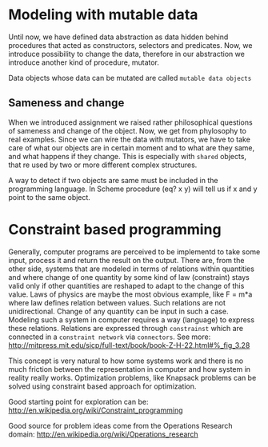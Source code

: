 # Modeling with mutable data

Until now, we have defined data abstraction as data hidden behind
procedures that acted as constructors, selectors and predicates.
Now, we introduce possibility to change the data, therefore in our
abstraction we introduce another kind of procedure, mutator.

Data objects whose data can be mutated are called `mutable data objects`

## Sameness and change

When we introduced assignment we raised rather philosophical questions
of sameness and change of the object. Now, we get from phylosophy to
real examples. Since we can wire the data with mutators, we have to take
care of what our objects are in certain moment and to what are they
same, and what happens if they change. This is especially with `shared`
objects, that re used by two or more different complex structures.

A way to detect if two objects are same must be included in the
programming language. In Scheme procedure (eq? x y) will tell us
if x and y point to the same object.

# Constraint based programming

Generally, computer programs are perceived to be implementd to take some
input, process it and return the result on the output. There are, from
the other side, systems that are modeled in terms of relations within
quantities and where change of one quantity by some kind of law
(constraint) stays valid only if other quantities are reshaped to adapt
to the change of this value.
Laws of physics are maybe the most obvious example, like F = m*a where
law defines relation between values.
Such relations are not unidirectional. Change of any quantity can be
input in such a case.
Modeling such a system in computer requires a way (language) to express
these relations. Relations are expressed through `constrainst` which are
connected in a `constraint network` via `connectors`.
See more: http://mitpress.mit.edu/sicp/full-text/book/book-Z-H-22.html#%_fig_3.28

This concept is very natural to how some systems work and there is no
much friction between the representation in computer and how system in
reality really works.
Optimization problems, like Knapsack problems can be solved using
constraint based approach for optimization.

Good starting point for exploration can be:
http://en.wikipedia.org/wiki/Constraint_programming

Good source for problem ideas come from the Operations Research domain:
http://en.wikipedia.org/wiki/Operations_research
